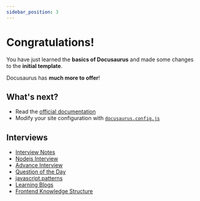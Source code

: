 ```yaml
---
sidebar_position: 3
---
```


# Congratulations!

You have just learned the **basics of Docusaurus** and made some changes to the **initial template**.

Docusaurus has **much more to offer**!

## What's next?

- Read the [official documentation](https://docusaurus.io/)
- Modify your site configuration with [`docusaurus.config.js`](https://docusaurus.io/docs/api/docusaurus-config)


## Interviews

- [Interview Notes](https://www.cyc2018.xyz/)
- [Nodejs Interview](https://elemefe.github.io/node-interview/#/sections/zh-cn/)
- [Advance Interview](https://muyiy.cn/)
- [Question of the Day](https://github.com/haizlin/fe-interview?tab=readme-ov-file)
- [javascript.patterns](https://github.com/lxj/javascript.patterns)
- [Learning Blogs](https://github.com/iloveyou11/learning-blog?tab=readme-ov-file)
- [Frontend Knowledge Structure](https://github.com/JacksonTian/fks?tab=readme-ov-file)